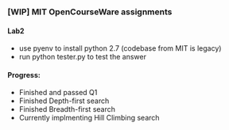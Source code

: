 ### [WIP] MIT OpenCourseWare assignments

#### Lab2

- use pyenv to install python 2.7 (codebase from MIT is legacy)
- run python tester.py to test the answer

#### Progress:

- Finished and passed Q1
- Finished Depth-first search
- Finished Breadth-first search
- Currently implmenting Hill Climbing search
